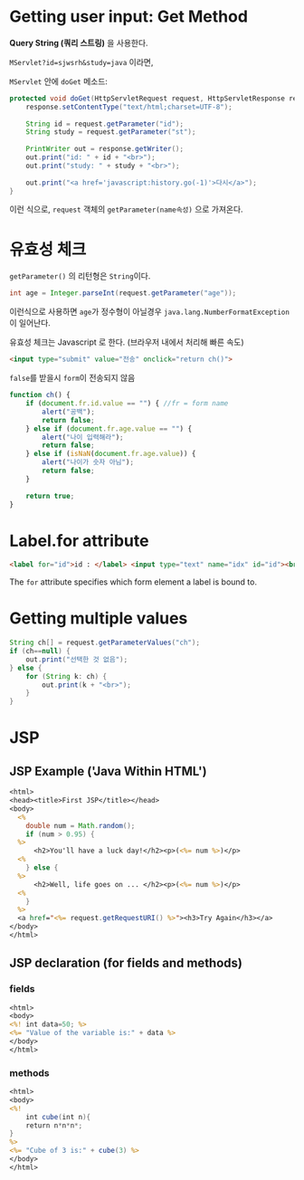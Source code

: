 # Getting user input: Get Method

**Query String (쿼리 스트링)** 을 사용한다.

`MServlet?id=sjwsrh&study=java` 이라면,

`MServlet` 안에 `doGet` 메소드:
```java
protected void doGet(HttpServletRequest request, HttpServletResponse response) throws ServletException, IOException {
	response.setContentType("text/html;charset=UTF-8");
	
	String id = request.getParameter("id");
	String study = request.getParameter("st");
	
	PrintWriter out = response.getWriter();
	out.print("id: " + id + "<br>");
	out.print("study: " + study + "<br>");
	
	out.print("<a href='javascript:history.go(-1)'>다시</a>");
}
```

이런 식으로, `request` 객체의 `getParameter(name속성)` 으로 가져온다.

# 유효성 체크

`getParameter()` 의 리턴형은 `String`이다.

```java
int age = Integer.parseInt(request.getParameter("age"));
```

이런식으로 사용하면 `age`가 정수형이 아닐경우 `java.lang.NumberFormatException` 이 일어난다.

유효성 체크는 Javascript 로 한다. (브라우저 내에서 처리해 빠른 속도)

```html
<input type="submit" value="전송" onclick="return ch()">
```

`false`를 받을시 `form`이 전송되지 않음

```javascript
function ch() {
	if (document.fr.id.value == "") { //fr = form name
		alert("공백");
		return false;
	} else if (document.fr.age.value == "") {
		alert("나이 입력해라");
		return false;
	} else if (isNaN(document.fr.age.value)) {
		alert("나이가 숫자 아님");
		return false;
	}
	
	return true;
}
```

# Label.for attribute

```html
<label for="id">id : </label> <input type="text" name="idx" id="id"><br>
```

The `for` attribute specifies which form element a label is bound to.

# Getting multiple values

```java
String ch[] = request.getParameterValues("ch");
if (ch==null) {
	out.print("선택한 것 없음");
} else {
	for (String k: ch) {
		out.print(k + "<br>");
	}
}
```



# JSP

## JSP Example ('Java Within HTML')

```jsp
<html>
<head><title>First JSP</title></head>
<body>
  <%
    double num = Math.random();
    if (num > 0.95) {
  %>
      <h2>You'll have a luck day!</h2><p>(<%= num %>)</p>
  <%
    } else {
  %>
      <h2>Well, life goes on ... </h2><p>(<%= num %>)</p>
  <%
    }
  %>
  <a href="<%= request.getRequestURI() %>"><h3>Try Again</h3></a>
</body>
</html>
```

## JSP declaration (for fields and methods)

### fields

```jsp
<html>  
<body>  
<%! int data=50; %>  
<%= "Value of the variable is:" + data %>  
</body>  
</html>  
```

### methods

```jsp
<html>  
<body>  
<%!   
	int cube(int n){  
	return n*n*n*;  
}  
%>  
<%= "Cube of 3 is:" + cube(3) %>  
</body>  
</html> 
```
